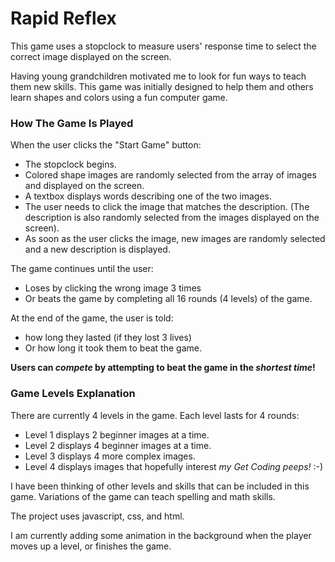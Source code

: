 # Rapid Reflex

This game uses a stopclock to measure users' response time to select the correct image displayed on the screen.

Having young grandchildren motivated me to look for fun ways to teach them new skills. This game was initially designed to help them and others learn shapes and colors using a fun computer game.

### How The Game Is Played
When the user clicks the "Start Game" button:
-  The stopclock begins.
-  Colored shape images are randomly selected from the array of images and displayed on the screen.
-  A textbox displays words describing one of the two images.
-  The user needs to click the image that matches the description. (The description is also randomly selected from the images displayed on the screen).
-  As soon as the user clicks the image, new images are randomly selected and a new description is displayed.

The game continues until the user:
  -  Loses by clicking the wrong image 3 times
  -  Or beats the game by completing all 16 rounds (4 levels) of the game. 

At the end of the game, the user is told:
  -  how long they lasted (if they lost 3 lives)
  -  Or how long it took them to beat the game.
  
**Users can _compete_ by attempting to beat the game in the _shortest time_!** 

### Game Levels Explanation
There are currently 4 levels in the game. Each level lasts for 4 rounds:
  -  Level 1 displays 2 beginner images at a time.
  -  Level 2 displays 4 beginner images at a time.
  -  Level 3 displays 4 more complex images.
  -  Level 4 displays images that hopefully interest _my Get Coding peeps!_ :-) 

I have been thinking of other levels and skills that can be included in this game. Variations of the game can teach spelling and math skills.

The project uses javascript, css, and html. 

I am currently adding some animation in the background when the player moves up a level, or finishes the game.

